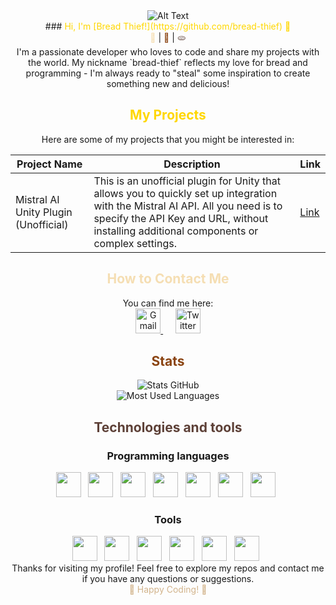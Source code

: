 <div align="center">
    <img src="https://gifs.obs.ru-moscow-1.hc.sbercloud.ru/eef685eda3e1e5119037df64cba54f2e921f83863fbb2c7391c8e0f34836ca51.gif" alt="Alt Text"/>
</div>
<div align="center">
    ### <span style="color: #FFD700;">Hi, I'm [Bread Thief!](https://github.com/bread-thief) 👋</span>
</div>
<div align="center">
    <span style="color: #F5DEB3;">🍞</span> | <span style="color: #8B4513;">🥖</span> | <span style="color: #5D4037;">🫓</span>
</div>
<div align="center">
    I'm a passionate developer who loves to code and share my projects with the world. My nickname `bread-thief` reflects my love for bread and programming - I'm always ready to "steal" some inspiration to create something new and delicious!
</div>

## <div align="center"><span style="color: #FFD700;">My Projects</span></div>

<div align="center">
    Here are some of my projects that you might be interested in:
</div>

<div align="center">

| Project Name | Description | Link |
|----------|----------|--------|
| Mistral AI Unity Plugin (Unofficial) | This is an unofficial plugin for Unity that allows you to quickly set up integration with the Mistral AI API. All you need is to specify the API Key and URL, without installing additional components or complex settings. | [Link](https://github.com/bread-thief/Mistral-AI-Unity-Plugin-Unofficial) |

</div>

## <div align="center"><span style="color: #F5DEB3;">How to Contact Me</span></div>

<div align="center">
    You can find me here:
</div>
<div align="center">

<a href="mailto:bread.thief.dev@gmail.com" target="_blank">
    <img src="https://cdn.jsdelivr.net/gh/devicons/devicon/icons/gmail/mail-plain.svg" width="40" height="40" alt="Gmail"/>
</a>
&nbsp;&nbsp;&nbsp;&nbsp;
<a href="https://twitter.com/Bread_Thief_dev" target="_blank">
    <img src="https://cdn.jsdelivr.net/gh/devicons/devicon/icons/twitter/twitter-original.svg" width="40" height="40" alt="Twitter"/>
</a>

</div>

## <div align="center"><span style="color: #8B4513;">Stats</span></div>

<div align="center">
    <img src="https://github-readme-stats.vercel.app/api?username=bread-thief&show_icons=true&bg_color=000000&text_color=FF8400&title_color=FF8400&icon_color=F5DEB3" alt="Stats GitHub"/>
</div>
<div align="center">
    <img src="https://github-readme-stats.vercel.app/api/top-langs/?username=bread-thief&layout=compact&bg_color=000000&text_color=FF8400&title_color=FF8400" alt="Most Used Languages"/>
</div>

## <div align="center"><span style="color: #5D4037;">Technologies and tools</span></div>

### <div align="center">Programming languages</div>
<div align="center">
    <img src="https://cdn.jsdelivr.net/gh/devicons/devicon/icons/c/c-original.svg" width="40" height="40"/> &nbsp;
    <img src="https://cdn.jsdelivr.net/gh/devicons/devicon/icons/cplusplus/cplusplus-original.svg" width="40" height="40"/> &nbsp;
    <img src="https://cdn.jsdelivr.net/gh/devicons/devicon/icons/csharp/csharp-original.svg" width="40" height="40"/> &nbsp;
    <img src="https://cdn.jsdelivr.net/gh/devicons/devicon/icons/java/java-original.svg" width="40" height="40"/> &nbsp;
    <img src="https://cdn.jsdelivr.net/gh/devicons/devicon/icons/python/python-original.svg" width="40" height="40"/> &nbsp;
    <img src="https://cdn.jsdelivr.net/gh/devicons/devicon/icons/javascript/javascript-original.svg" width="40" height="40"/> &nbsp;
    <img src="https://cdn.jsdelivr.net/gh/devicons/devicon/icons/html5/html5-original.svg" width="40" height="40"/> &nbsp;
</div>

### <div align="center">Tools</div>
<div align="center">
    <img src="https://cdn.jsdelivr.net/gh/devicons/devicon/icons/visualstudio/visualstudio-plain.svg" width="40" height="40"/> &nbsp;
    <img src="https://cdn.jsdelivr.net/gh/devicons/devicon/icons/vscode/vscode-original.svg" width="40" height="40"/> &nbsp;
    <img src="https://cdn.jsdelivr.net/gh/devicons/devicon/icons/photoshop/photoshop-plain.svg" width="40" height="40"/> &nbsp;
    <img src="https://cdn.jsdelivr.net/gh/devicons/devicon/icons/jetbrains/jetbrains-original.svg" width="40" height="40"/> &nbsp;
    <img src="https://cdn.jsdelivr.net/gh/devicons/devicon/icons/blender/blender-original.svg" width="40" height="40"/> &nbsp;
    <img src="https://cdn.jsdelivr.net/gh/devicons/devicon/icons/unity/unity-original.svg" width="40" height="40"/> &nbsp;
</div>

<div align="center">
    Thanks for visiting my profile! Feel free to explore my repos and contact me if you have any questions or suggestions.
</div>
<div align="center">
    <span style="color: #D2B48C;">🍞 Happy Coding! 🍞</span>
</div>
